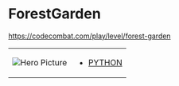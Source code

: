 # ForestGarden 

https://codecombat.com/play/level/forest-garden
<table>
<tr>
<td>

![Hero Picture](hero.png?raw=true "Hero Picture")

</td>
<td>
<ul>
<li>

[PYTHON](ForestGarden.py)

</li>
</td>
</tr>
<table>